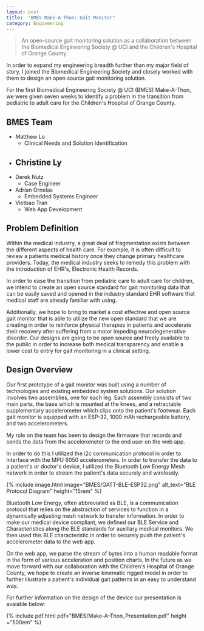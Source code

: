 ```yaml
---
layout: post
title:  "BMES Make-A-Thon: Gait Monitor"
category: Engineering
---
```


> An open-source gait monitoring solution as a collaboration between the Biomedical Engineering Society @ UCI and the Children's Hospital of Orange County

In order to expand my engineering breadth further than my major field of story, I joined the Biomedical Engineering Society and closely worked with them to design an open source gait monitoring solution.

<!--more-->

For the first Biomedical Engineering Society @ UCI (BMES) Make-A-Thon, we were given seven weeks to identify a problem in the transition from pediatric to adult care for the Children's Hospital of Orange County.

## BMES Team

- Matthew Lo
  - Clinical Needs and Solution Identification
- Christine Ly
  - 
- Derek Nutz
  - Case Engineer
- Adrian Ornelas
  - Embedded Systems Engineer
- Vietbao Tran
  - Web App Development

## Problem Definition

Within the medical industry, a great deal of fragmentation exists between the different aspects of health care. For example, it is often difficult to review a patients medical history once they change primary healthcare providers. Today, the medical industry seeks to remedy this problem with the introduction of EHR's, Electronic Health Records. 

In order to ease the transition from pediatric care to adult care for children, we intend to create an open source standard for gait monitoring data that can be easily saved and opened in the industry standard EHR software that medical staff are already familiar with using.

Additionally, we hope to bring to market a cost effective and open source gait monitor that is able to utilize the new open standard that we are creating in order to reinforce physical therapies in patients and accelerate their recovery after suffering from a motor impeding neurodegenerative disorder. Our designs are going to be open source and freely available to the public in order to increase both medical transparency and enable a lower cost to entry for gait monitoring in a clinical setting.

## Design Overview

Our first prototype of a gait monitor was built using a number of technologies and existing embedded system solutions. Our solution involves two assemblies, one for each leg. Each assembly consists of two main parts, the base which is mounted at the knees, and a retractable supplementary accelerometer which clips onto the patient's footwear. Each gait monitor is equipped with an ESP-32, 1000 mAh rechargeable battery, and two accelerometers.

My role on the team has been to design the firmware that records and sends the data from the accelerometer to the end user on the web app. 

In order to do this I utilized the i2c communication protocol in order to interface with the MPU 6050 accelerometers. In order to transfer the data to a patient's or doctor's device, I utilized the Bluetooth Low Energy Mesh network in order to stream the patient's data securely and wirelessly.

{% include image.html image="BMES/GATT-BLE-ESP32.png" alt_text="BLE Protocol Diagram" height="15rem" %}

Bluetooth Low Energy, often abbreviated as BLE, is a communication protocol that relies on the abstraction of services to function in a dynamically adjusting mesh network to transfer information. In order to make our medical device compliant, we defined our BLE Service and Characteristics along the BLE standards for auxillary medical monitors. We then used this BLE characteristic in order to securely push the patient's accelerometer data to the web app.

On the web app, we parse the stream of bytes into a human readable format in the form of various acceleration and position charts. In the future as we move forward with our collaboration with the Children's Hospital of Orange County, we hope to create an inverse kinematic rigged model in order to further illustrate a patient's individual gait patterns in an easy to understand way.

For further information on the design of the device our presentation is avaiable below:

{% include pdf.html pdf="BMES/Make-A-Thon_Presentation.pdf" height ="500em" %}
